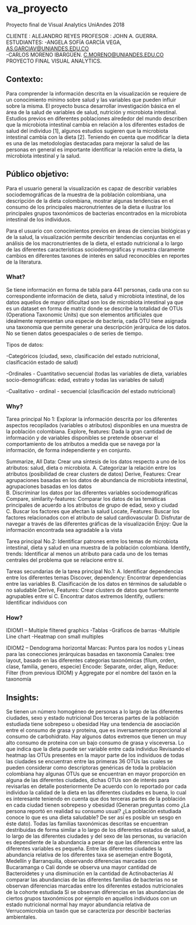 # va_proyecto
Proyecto final de Visual Analytics UniAndes 2018

CLIENTE : ALEJANDRO REYES
PROFESOR : JOHN A. GUERRA.
ESTUDIANTES:
-ANGELA SOFÍA GARCÍA VEGA, AS.GARCIAV@UNIANDES.EDU.CO  
-CARLOS MORENO IBARGÜEN.      C.MORENO@UNIANDES.EDU.CO
PROYECTO FINAL VISUAL ANALYTICS.

## Contexto:
 
Para comprender la información descrita en la visualización se requiere de un conocimiento mínimo sobre salud y las variables que pueden influir sobre la misma. El proyecto busca desarrollar investigación básica en el área de la salud de variables de salud, nutrición y microbiota intestinal. Estudios previos en diferentes poblaciones alrededor del mundo describen que la microbiota intestinal cambia en relación a los diferentes estados de salud del individuo [1], algunos estudios sugieren que la microbiota intestinal cambia con la dieta [2]. Teniendo en cuenta que modificar la dieta es una de las metodologías destacadas para mejorar la salud de las personas en general es importante identificar la relación entre la dieta, la microbiota intestinal y la salud.
 
## Público objetivo:
 
Para el usuario general la visualización es capaz de describir variables sociodemográficas de la muestra de la población colombiana, una descripción de la dieta colombiana, mostrar algunas tendencias en el consumo de los principales macronutrientes de la dieta e ilustrar los principales grupos taxonómicos de bacterias encontrados en la microbiota intestinal de los individuos.
 
Para el usuario con conocimientos previos en áreas de ciencias biológicas y de la salud, la visualización permite describir tendencias conjuntas en el análisis de los macronutrientes de la dieta, el estado nutricional a lo largo de las diferentes características sociodemográficas y muestra claramente cambios en diferentes taxones de interés en salud reconocibles en reportes de la literatura.
 
### What?
Se tiene información en forma de tabla para 441 personas, cada una con su correspondiente información de dieta, salud y microbiota intestinal, de los datos aquellos de mayor dificultad son los de microbiota intestinal ya que es un dataset en forma de matriz donde se describe la totalidad de OTUs (Operationa Taxonomic Units) que son elementos artificiales que idealmente representan una especie de bacteria, cada OTU tiene asignada una taxonomía que permite generar una descripción jerárquica de los datos. No se tienen datos geoespaciales o de series de tiempo.
 
Tipos de datos:

-Categóricos (ciudad, sexo, clasificación del estado nutricional, clasificación estado de salud)

-Ordinales - Cuantitativo secuencial (todas las variables de dieta, variables socio-demográficas: edad, estrato y todas las variables de salud)

-Cualitativo - ordinal - secuencial (clasificación del estado nutricional)
 
### Why?
 
Tarea principal No 1: Explorar la información descrita por los diferentes aspectos recopilados (variables o atributos) disponibles en una muestra de la población colombiana.
            Explore, features:     Dada la gran cantidad de información y de variables disponibles se             pretende observar el comportamiento de los atributos a medida que se    navega por la información, de forma independiente y en conjunto.                     

Summarize, All Data: Crear una síntesis de los datos respecto a uno de los atributos: salud, dieta o microbiota.
A. Categorizar la relación entre los atributos (posibilidad de crear clusters de datos)
            Derive, Features:      Crear agrupaciones basadas en los datos de abundancia de microbiota             intestinal, agrupaciones basadas en los datos          
B. Discriminar los datos por las diferentes variables sociodemográficas
            Compare,       similarity-features:   Comparar los datos de las temáticas principales de acuerdo a los       atributos de grupo de edad, sexo y ciudad  
C. Buscar los factores que afectan la salud
            Locate, Features:     Buscar los factores relacionados con el atributo de salud   cardiovascular
D. Disfrutar de navegar a través de las diferentes gráficas de la visualización
            Enjoy:             Que la información encontrada sea agradable a la vista
 
 
Tarea principal No.2: Identificar patrones entre los temas de microbiota intestinal, dieta y salud en una muestra de la población colombiana. 
Identify, trends: Identificar al menos un atributo para cada uno de los temas centrales del problema que se relacione entre sí.

Tareas secundarias de la tarea principal No.1:
A. Identificar dependencias entre los diferentes temas
            Discover,       dependency: Encontrar        dependencias entre las variables
B. Clasificación de los datos en términos de saludable o no saludable
            Derive, Features:      Crear clusters de datos que fuertemente agrupables entre sí
C. Encontrar datos extremos
            Identify, outliers:      Identificar individuos con
 
 
### How?
 
IDIOM1 – Multiple filtered graphics
-Tablas
-Gráficos de barras
-Multiple Line chart
-Heatmap con small multiples
 
IDIOM2 – Dendograma horizontal
Marcas: Puntos para los nodos y Lineas para las conecciones jerárquicas basadas en taxonomía
Canales: tree layout, basado en las diferentes categorias taxonómicas (filum, orden, clase, familia, genero, especie)
Encode: Separate, order, align,
Reduce: Filter (from previous IDIOM) y Aggregate por el nombre del taxón en la taxonomía
 
## Insights:
Se tienen un número homogéneo de personas a lo largo de las diferentes ciudades, sexo y estado nutricional
Dos terceras partes de la población estudiada tiene sobrepeso u obesidad
Hay una tendencia de asociación entre el consumo de grasa y proteína, que es inversamente proporcional al consumo de carbohidrato. Hay algunos datos extremos que tienen un muy alto consumo de proteina con un bajo consumo de grasa y visceversa. Lo que indica que la dieta puede ser variable entre cada individuo
Revisando el heatmap las OTUs presentes en la mayor parte de los individuos de todas las ciudades se encuentran entre las primeras 36 OTUs las cuales se pueden considerar como descriptoras genéricas de toda la problación colombiana hay algunas OTUs que se encuentran en mayor proporción en alguna de las diferentes ciudades, dichas OTUs son de interés para revisarlas en detalle posteriormente
De acuerdo con lo reportado por cada individuo la calidad de la dieta en las diferentes ciudades es buena, lo cual es interesante teniendo en cuenta que dos terceras partes de la población en cada ciudad tienen sobrepeso y obesidad (Generan preguntas como ¿La persona reportó en realidad su consumo usual? ¿La población estudiada conoce lo que es una dieta saludable? De ser así es posible un sesgo en éste dato).
Todas las familias taxonómicas descritas se encuentran destribuidas de forma similar a lo largo de los diferentes estados de salud, a lo largo de las diferentes ciudades y del sexo de las personas, su variación es dependiente de la abundancia a pesar de que las diferencias entre las diferentes variables es pequeña.
Entre las diferentes ciudades la abundancia relativa de los diferentes taxa se asemejan entre Bogotá, Medellín y Barranquilla, observando diferencias marcadas con Bucaramanga o Cali donde se observa una mayor cantidad de Bacteroidetes y una disminución en la cantidad de Actinobacterias
Al comparar las abundancias de las diferentes familias de bacterias no se observan diferencias marcadas entre los diferentes estados nutricionales de la cohorte estudiada
Si se observan diferencias en las abundancias de ciertos grupos taxonómicos por ejemplo en aquellos individuos con un estado nutricional normal hay mayor abundancia relativa de Verrucomicrobia un taxón que se caracteriza por describir bacterias ambientales.


 
